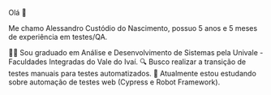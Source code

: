 Olá 👋 

Me chamo Alessandro Custódio do Nascimento, possuo 5 anos e 5 meses de experiência em testes/QA.

🧑‍🎓 Sou graduado em Análise e Desenvolvimento de Sistemas pela Univale - Faculdades Integradas do Vale do Ivaí.
🔍 Busco realizar a transição de testes manuais para testes automatizados.
🌱 Atualmente estou estudando sobre automação de testes web (Cypress e Robot Framework).
